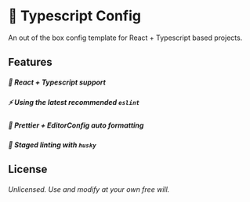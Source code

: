 # 🧳 Typescript Config

An out of the box config template for React + Typescript based projects.

## Features

##### 🤖 React + Typescript support

##### ⚡️  Using the latest recommended `eslint`

##### 🌈 Prettier + EditorConfig auto formatting

##### 🚨 Staged linting with `husky`

## License
###### Unlicensed. Use and modify at your own free will.
